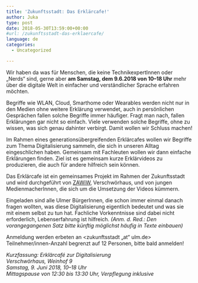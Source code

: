 ```yaml
---
title: 'Zukunftsstadt: Das Erklärcafe!'
author: Juka
type: post
date: 2018-05-30T13:59:00+00:00
#url: /zukunftsstadt-das-erklaercafe/
language: de
categories:
  - Uncategorized

---
```

Wir haben da was für Menschen, die keine TechnikexpertInnen oder „Nerds“ sind, gerne aber **am Samstag, dem 9.6.2018 von 10–18 Uhr** mehr über die digitale Welt in einfacher und verständlicher Sprache erfahren möchten.

Begriffe wie WLAN, Cloud, Smarthome oder Wearables werden nicht nur in den Medien ohne weitere Erklärung verwendet, auch in persönlichen Gesprächen fallen solche Begriffe immer häufiger. Fragt man nach, fallen Erklärungen gar nicht so einfach. Viele verwenden solche Begriffe, ohne zu wissen, was sich genau dahinter verbirgt. Damit wollen wir Schluss machen!

Im Rahmen eines generationsübergreifenden Erklärcafes wollen wir Begriffe zum Thema Digitalisierung sammeln, die sich in unseren Alltag eingeschlichen haben. Gemeinsam mit Fachleuten wollen wir dann einfache Erklärungen finden. Ziel ist es gemeinsam kurze Erklärvideos zu produzieren, die auch für andere hilfreich sein können. 

Das Erklärcafe ist ein gemeinsames Projekt im Rahmen der Zukunftsstadt und wird durchgeführt von [ZAWiW][1], Verschwörhaus, und von jungen MedienmacherInnen, die sich um die Umsetzung der Videos kümmern.

Eingeladen sind alle Ulmer BürgerInnen, die schon immer einmal danach fragen wollten, was diese Digitalisierung eigentlich bedeutet und was sie mit einem selbst zu tun hat. Fachliche Vorkenntnisse sind dabei nicht erforderlich, Lebenserfahrung ist hilfreich. _(Anm. d. Red.: Den vorangegangenen Satz bitte künftig möglichst häufig in Texte einbauen)_

Anmeldung werden erbeten an <zukunftsstadt &#8222;at&#8220; ulm.de> Teilnehmer/innen-Anzahl begrenzt auf 12 Personen, bitte bald anmelden!

_Kurzfassung: Erklärcafé zur Digitalisierung_  
_Verschwörhaus, Weinhof 9_  
_Samstag, 9. Juni 2018, 10–18 Uhr_  
_Mittagspause von 12:30 bis 13:30 Uhr, Verpflegung inklusive_

 [1]: https://www.uni-ulm.de/einrichtungen/zawiw/
